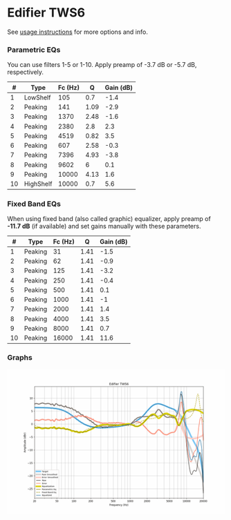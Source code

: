 # Edifier TWS6
See [usage instructions](https://github.com/jaakkopasanen/AutoEq#usage) for more options and info.

### Parametric EQs
You can use filters 1-5 or 1-10. Apply preamp of -3.7 dB or -5.7 dB, respectively.

|   # | Type      |   Fc (Hz) |    Q |   Gain (dB) |
|-----|-----------|-----------|------|-------------|
|   1 | LowShelf  |       105 | 0.7  |        -1.4 |
|   2 | Peaking   |       141 | 1.09 |        -2.9 |
|   3 | Peaking   |      1370 | 2.48 |        -1.6 |
|   4 | Peaking   |      2380 | 2.8  |         2.3 |
|   5 | Peaking   |      4519 | 0.82 |         3.5 |
|   6 | Peaking   |       607 | 2.58 |        -0.3 |
|   7 | Peaking   |      7396 | 4.93 |        -3.8 |
|   8 | Peaking   |      9602 | 6    |         0.1 |
|   9 | Peaking   |     10000 | 4.13 |         1.6 |
|  10 | HighShelf |     10000 | 0.7  |         5.6 |

### Fixed Band EQs
When using fixed band (also called graphic) equalizer, apply preamp of **-11.7 dB** (if available) and set gains manually with these parameters.

|   # | Type    |   Fc (Hz) |    Q |   Gain (dB) |
|-----|---------|-----------|------|-------------|
|   1 | Peaking |        31 | 1.41 |        -1.5 |
|   2 | Peaking |        62 | 1.41 |        -0.9 |
|   3 | Peaking |       125 | 1.41 |        -3.2 |
|   4 | Peaking |       250 | 1.41 |        -0.4 |
|   5 | Peaking |       500 | 1.41 |         0.1 |
|   6 | Peaking |      1000 | 1.41 |        -1   |
|   7 | Peaking |      2000 | 1.41 |         1.4 |
|   8 | Peaking |      4000 | 1.41 |         3.5 |
|   9 | Peaking |      8000 | 1.41 |         0.7 |
|  10 | Peaking |     16000 | 1.41 |        11.6 |

### Graphs
![](./Edifier%20TWS6.png)
